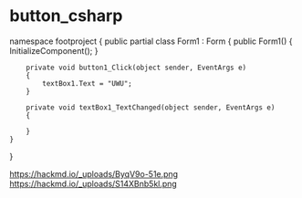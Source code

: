 # button_csharp

namespace footproject
{
    public partial class Form1 : Form
    {
        public Form1()
        {
            InitializeComponent();
        }

        private void button1_Click(object sender, EventArgs e)
        {
            textBox1.Text = "UWU";
        }

        private void textBox1_TextChanged(object sender, EventArgs e)
        {

        }
    }
}

https://hackmd.io/_uploads/ByqV9o-51e.png
https://hackmd.io/_uploads/S14XBnb5kl.png

